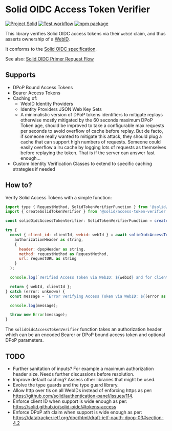 # Solid OIDC Access Token Verifier

[![Project Solid](https://img.shields.io/badge/project-Solid-7C4DFF.svg)](https://github.com/solid/solid)
[![Test workflow](https://github.com/solid/access-token-verifier/workflows/test/badge.svg?branch=main)](https://github.com/solid/access-token-verifier/actions/workflows/test.yml?query=workflow%3Atest+branch%3Amain)
[![npm package](https://img.shields.io/npm/v/@solid/access-token-verifier)](https://www.npmjs.com/package/@solid/access-token-verifier)

This library verifies Solid OIDC access tokens via their `webid` claim, and thus asserts ownership of a [WebID](https://www.w3.org/2005/Incubator/webid/spec/).

It conforms to the [Solid OIDC specification](https://solid.github.io/authentication-panel/solid-oidc/).

See also: [Solid OIDC Primer Request Flow](https://solid.github.io/authentication-panel/solid-oidc-primer/#request-flow)

## Supports

- DPoP Bound Access Tokens
- Bearer Access Tokens
- Caching of:
  - WebID Identity Providers
  - Identity Providers JSON Web Key Sets
  - A minimalistic version of DPoP tokens identifiers to mitigate replays otherwise mostly
    mitigated by the 60 seconds maximum DPoP Token age, should be improved to take a configurable
    max requests per seconds to avoid overflow of cache before replay. But de facto, if someone really
    wanted to mitigate this attack, they should plug a cache that can support high numbers of requests.
    Someone could easily overflow a lru cache by logging lots of requests as themselves before replaying
    the token. That is if the server can answer fast enough...
- Custom Identity Verification Classes to extend to specific caching strategies if needed

## How to?

Verify Solid Access Tokens with a simple function:

```javascript
import type { RequestMethod, SolidTokenVerifierFunction } from '@solid/access-token-verifier';
import { createSolidTokenVerifier } from '@solid/access-token-verifier';

const solidOidcAccessTokenVerifier: SolidTokenVerifierFunction = createSolidTokenVerifier();

try {
  const { client_id: clientId, webid: webId } = await solidOidcAccessTokenVerifier(
    authorizationHeader as string,
    {
      header: dpopHeader as string,
      method: requestMethod as RequestMethod,
      url: requestURL as string
    }
  );

  console.log(`Verified Access Token via WebID: ${webId} and for client: ${clientId}`);

  return { webId, clientId };
} catch (error: unknown) {
  const message = `Error verifying Access Token via WebID: ${(error as Error).message}`;

  console.log(message);

  throw new Error(message);
}
```

The `solidOidcAccessTokenVerifier` function takes an authorization header which can be an encoded Bearer or DPoP bound access token and optional DPoP parameters.

## TODO

- Further sanitation of inputs? For example a maximum authorization header size. Needs further discussions before resolution.
- Improve default caching? Assess other libraries that might be used.
- Evolve the type guards and the type guard library.
- Allow http over tls on all WebIDs instead of enforcing https as per: https://github.com/solid/authentication-panel/issues/114.
- Enforce client ID when support is wide enough as per: https://solid.github.io/solid-oidc/#tokens-access
- Enforce DPoP ath claim when support is wide enough as per: https://datatracker.ietf.org/doc/html/draft-ietf-oauth-dpop-03#section-4.2
